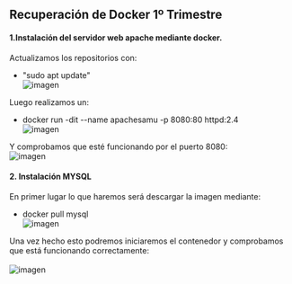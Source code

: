  ## Recuperación de Docker 1º Trimestre 

#### 1.Instalación del servidor web apache mediante docker.

Actualizamos los repositorios con:
- "sudo apt update" <br>
![imagen](https://github.com/smordom/SREI/assets/72253934/c535e124-bcbd-4514-9f23-be9738aaccb3)

Luego realizamos un: 
- docker run -dit --name apachesamu -p 8080:80 httpd:2.4 <br>
 ![imagen](https://github.com/smordom/SREI/assets/72253934/fd7e16a5-2f1b-4ffe-8ba8-4b32e414e16b)

Y comprobamos que esté funcionando por el puerto 8080: <br>
![imagen](https://github.com/smordom/SREI/assets/72253934/8022b27d-6e73-4906-8029-4f5ba14c7dcb)

#### 2. Instalación MYSQL

En primer lugar lo que haremos será descargar la imagen mediante:
- docker pull mysql <br>
![imagen](https://github.com/smordom/SREI/assets/72253934/4a39ca61-cfb7-447d-b5c3-a0c63ba404ae) <br>

Una vez hecho esto podremos iniciaremos el contenedor y comprobamos que está funcionando correctamente: <br> <br>
![imagen](https://github.com/smordom/SREI/assets/72253934/a5322516-1144-4541-8e19-8ec4c5628484)

